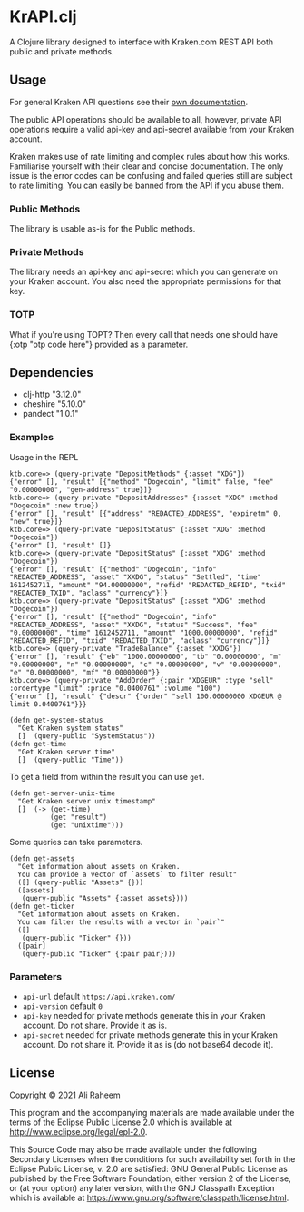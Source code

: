 # KrAPI.clj

A Clojure library designed to interface with Kraken.com REST API both public and private methods.

## Usage

For general Kraken API questions see their [own documentation](https://www.kraken.com/en-gb/features/api).

The public API operations should be available to all, however, private API operations require a valid api-key and api-secret available from your Kraken account.

Kraken makes use of rate limiting and complex rules about how this works. Familiarise yourself with their clear and concise documentation. The only issue is the error codes can be confusing and failed queries still are subject to rate limiting. You can easily be banned from the API if you abuse them.

### Public Methods

The library is usable as-is for the Public methods.

### Private Methods

The library needs an api-key and api-secret which you can generate on your Kraken account. You also need the appropriate permissions for that key. 

### TOTP

What if you're using TOPT? Then every call that needs one should have {:otp "otp code here"} provided as a parameter.

## Dependencies

* clj-http "3.12.0"
* cheshire "5.10.0"
* pandect "1.0.1"

### Examples

Usage in the REPL

```
ktb.core=> (query-private "DepositMethods" {:asset "XDG"})
{"error" [], "result" [{"method" "Dogecoin", "limit" false, "fee" "0.00000000", "gen-address" true}]}
ktb.core=> (query-private "DepositAddresses" {:asset "XDG" :method "Dogecoin" :new true})
{"error" [], "result" [{"address" "REDACTED_ADDRESS", "expiretm" 0, "new" true}]}
ktb.core=> (query-private "DepositStatus" {:asset "XDG" :method "Dogecoin"})
{"error" [], "result" []}
ktb.core=> (query-private "DepositStatus" {:asset "XDG" :method "Dogecoin"})
{"error" [], "result" [{"method" "Dogecoin", "info" "REDACTED_ADDRESS", "asset" "XXDG", "status" "Settled", "time" 1612452711, "amount" "94.00000000", "refid" "REDACTED_REFID", "txid" "REDACTED_TXID", "aclass" "currency"}]}
ktb.core=> (query-private "DepositStatus" {:asset "XDG" :method "Dogecoin"})
{"error" [], "result" [{"method" "Dogecoin", "info" "REDACTED_ADDRESS", "asset" "XXDG", "status" "Success", "fee" "0.00000000", "time" 1612452711, "amount" "1000.00000000", "refid" "REDACTED_REFID", "txid" "REDACTED_TXID", "aclass" "currency"}]}
ktb.core=> (query-private "TradeBalance" {:asset "XXDG"})
{"error" [], "result" {"eb" "1000.00000000", "tb" "0.00000000", "m" "0.00000000", "n" "0.00000000", "c" "0.00000000", "v" "0.00000000", "e" "0.00000000", "mf" "0.00000000"}}
ktb.core=> (query-private "AddOrder" {:pair "XDGEUR" :type "sell" :ordertype "limit" :price "0.0400761" :volume "100")
{"error" [], "result" {"descr" {"order" "sell 100.00000000 XDGEUR @ limit 0.0400761"}}}
```

```
(defn get-system-status 
  "Get Kraken system status"
  []  (query-public "SystemStatus"))
(defn get-time 
  "Get Kraken server time"
  []  (query-public "Time"))
```

To get a field from within the result you can use `get`.

```
(defn get-server-unix-time 
  "Get Kraken server unix timestamp"
  []  (-> (get-time)
          (get "result")
          (get "unixtime")))
```

Some queries can take parameters.

```
(defn get-assets 
  "Get information about assets on Kraken.
  You can provide a vector of `assets` to filter result"
  ([] (query-public "Assets" {}))
  ([assets]
   (query-public "Assets" {:asset assets})))
(defn get-ticker
  "Get information about assets on Kraken.
  You can filter the results with a vector in `pair`"
  ([]
   (query-public "Ticker" {}))
  ([pair]
   (query-public "Ticker" {:pair pair})))
```

### Parameters
* `api-url` default `https://api.kraken.com/`
* `api-version` default `0`
* `api-key` needed for private methods generate this in your Kraken account. Do not share. Provide it as is.
* `api-secret` needed for private methods generate this in your Kraken account. Do not share it. Provide it as is (do not base64 decode it).

## License

Copyright © 2021 Ali Raheem

This program and the accompanying materials are made available under the
terms of the Eclipse Public License 2.0 which is available at
http://www.eclipse.org/legal/epl-2.0.

This Source Code may also be made available under the following Secondary
Licenses when the conditions for such availability set forth in the Eclipse
Public License, v. 2.0 are satisfied: GNU General Public License as published by
the Free Software Foundation, either version 2 of the License, or (at your
option) any later version, with the GNU Classpath Exception which is available
at https://www.gnu.org/software/classpath/license.html.
